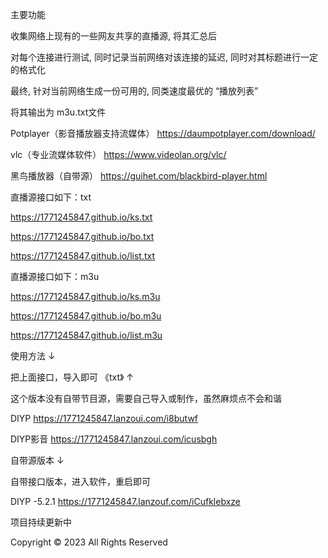 主要功能

收集网络上现有的一些网友共享的直播源, 将其汇总后

对每个连接进行测试, 同时记录当前网络对该连接的延迟, 同时对其标题进行一定的格式化

最终, 针对当前网络生成一份可用的, 同类速度最优的 “播放列表”

将其输出为 m3u.txt文件

Potplayer（影音播放器支持流媒体） https://daumpotplayer.com/download/

vlc（专业流媒体软件） https://www.videolan.org/vlc/

黑鸟播放器（自带源） https://guihet.com/blackbird-player.html

直播源接口如下：txt

https://1771245847.github.io/ks.txt

https://1771245847.github.io/bo.txt

https://1771245847.github.io/list.txt

直播源接口如下：m3u

https://1771245847.github.io/ks.m3u

https://1771245847.github.io/bo.m3u

https://1771245847.github.io/list.m3u

使用方法   ↓

把上面接口，导入即可 《txt》 ↑

这个版本没有自带节目源，需要自己导入或制作，虽然麻烦点不会和谐

DIYP https://1771245847.lanzoui.com/i8butwf 

DIYP影音 https://1771245847.lanzoui.com/icusbgh

自带源版本   ↓

自带接口版本，进入软件，重启即可

DIYP -5.2.1 https://1771245847.lanzouf.com/iCufklebxze

项目持续更新中

Copyright © 2023 All Rights Reserved
